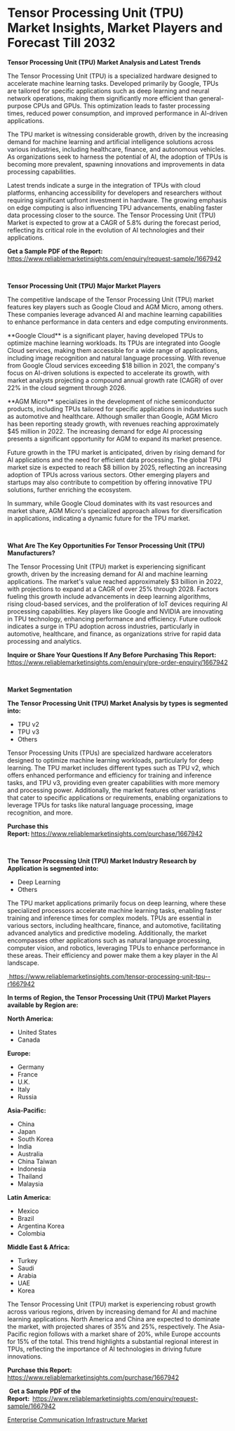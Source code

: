 <p><h1>Tensor Processing Unit (TPU) Market Insights, Market Players and Forecast Till 2032</h1></p><p><strong>Tensor Processing Unit (TPU) Market Analysis and Latest Trends</strong></p>
<p><p>The Tensor Processing Unit (TPU) is a specialized hardware designed to accelerate machine learning tasks. Developed primarily by Google, TPUs are tailored for specific applications such as deep learning and neural network operations, making them significantly more efficient than general-purpose CPUs and GPUs. This optimization leads to faster processing times, reduced power consumption, and improved performance in AI-driven applications.</p><p>The TPU market is witnessing considerable growth, driven by the increasing demand for machine learning and artificial intelligence solutions across various industries, including healthcare, finance, and autonomous vehicles. As organizations seek to harness the potential of AI, the adoption of TPUs is becoming more prevalent, spawning innovations and improvements in data processing capabilities.</p><p>Latest trends indicate a surge in the integration of TPUs with cloud platforms, enhancing accessibility for developers and researchers without requiring significant upfront investment in hardware. The growing emphasis on edge computing is also influencing TPU advancements, enabling faster data processing closer to the source. The Tensor Processing Unit (TPU) Market is expected to grow at a CAGR of 5.8% during the forecast period, reflecting its critical role in the evolution of AI technologies and their applications.</p></p>
<p><strong>Get a Sample PDF of the Report:&nbsp;</strong> <a href="https://www.reliablemarketinsights.com/enquiry/request-sample/1667942?utm_campaign=2182&utm_medium=2&utm_source=Github&utm_content=ia&utm_term=15022025&utm_id=tensor-processing-unit-tpu">https://www.reliablemarketinsights.com/enquiry/request-sample/1667942</a></p>
<p>&nbsp;</p>
<p><strong>Tensor Processing Unit (TPU) Major Market Players</strong></p>
<p><p>The competitive landscape of the Tensor Processing Unit (TPU) market features key players such as Google Cloud and AGM Micro, among others. These companies leverage advanced AI and machine learning capabilities to enhance performance in data centers and edge computing environments.</p><p>**Google Cloud** is a significant player, having developed TPUs to optimize machine learning workloads. Its TPUs are integrated into Google Cloud services, making them accessible for a wide range of applications, including image recognition and natural language processing. With revenue from Google Cloud services exceeding $18 billion in 2021, the company's focus on AI-driven solutions is expected to accelerate its growth, with market analysts projecting a compound annual growth rate (CAGR) of over 22% in the cloud segment through 2026.</p><p>**AGM Micro** specializes in the development of niche semiconductor products, including TPUs tailored for specific applications in industries such as automotive and healthcare. Although smaller than Google, AGM Micro has been reporting steady growth, with revenues reaching approximately $45 million in 2022. The increasing demand for edge AI processing presents a significant opportunity for AGM to expand its market presence.</p><p>Future growth in the TPU market is anticipated, driven by rising demand for AI applications and the need for efficient data processing. The global TPU market size is expected to reach $8 billion by 2025, reflecting an increasing adoption of TPUs across various sectors. Other emerging players and startups may also contribute to competition by offering innovative TPU solutions, further enriching the ecosystem.</p><p>In summary, while Google Cloud dominates with its vast resources and market share, AGM Micro's specialized approach allows for diversification in applications, indicating a dynamic future for the TPU market.</p></p>
<p>&nbsp;</p>
<p><strong>What Are The Key Opportunities For Tensor Processing Unit (TPU) Manufacturers?</strong></p>
<p><p>The Tensor Processing Unit (TPU) market is experiencing significant growth, driven by the increasing demand for AI and machine learning applications. The market's value reached approximately $3 billion in 2022, with projections to expand at a CAGR of over 25% through 2028. Factors fueling this growth include advancements in deep learning algorithms, rising cloud-based services, and the proliferation of IoT devices requiring AI processing capabilities. Key players like Google and NVIDIA are innovating in TPU technology, enhancing performance and efficiency. Future outlook indicates a surge in TPU adoption across industries, particularly in automotive, healthcare, and finance, as organizations strive for rapid data processing and analytics.</p></p>
<p><strong>Inquire or Share Your Questions If Any Before Purchasing This Report:</strong> <a href="https://www.reliablemarketinsights.com/enquiry/pre-order-enquiry/1667942?utm_campaign=2182&utm_medium=2&utm_source=Github&utm_content=ia&utm_term=15022025&utm_id=tensor-processing-unit-tpu">https://www.reliablemarketinsights.com/enquiry/pre-order-enquiry/1667942</a></p>
<p>&nbsp;</p>
<p><strong>Market Segmentation</strong></p>
<p><strong>The Tensor Processing Unit (TPU) Market Analysis by types is segmented into:</strong></p>
<p><ul><li>TPU v2</li><li>TPU v3</li><li>Others</li></ul></p>
<p><p>Tensor Processing Units (TPUs) are specialized hardware accelerators designed to optimize machine learning workloads, particularly for deep learning. The TPU market includes different types such as TPU v2, which offers enhanced performance and efficiency for training and inference tasks, and TPU v3, providing even greater capabilities with more memory and processing power. Additionally, the market features other variations that cater to specific applications or requirements, enabling organizations to leverage TPUs for tasks like natural language processing, image recognition, and more.</p></p>
<p><strong>Purchase this Report:&nbsp;</strong><a href="https://www.reliablemarketinsights.com/purchase/1667942?utm_campaign=2182&utm_medium=2&utm_source=Github&utm_content=ia&utm_term=15022025&utm_id=tensor-processing-unit-tpu">https://www.reliablemarketinsights.com/purchase/1667942</a></p>
<p>&nbsp;</p>
<p><strong>The Tensor Processing Unit (TPU) Market Industry Research by Application is segmented into:</strong></p>
<p><ul><li>Deep Learning</li><li>Others</li></ul></p>
<p><p>The TPU market applications primarily focus on deep learning, where these specialized processors accelerate machine learning tasks, enabling faster training and inference times for complex models. TPUs are essential in various sectors, including healthcare, finance, and automotive, facilitating advanced analytics and predictive modeling. Additionally, the market encompasses other applications such as natural language processing, computer vision, and robotics, leveraging TPUs to enhance performance in these areas. Their efficiency and power make them a key player in the AI landscape.</p></p>
<p><a href="https://www.reliablemarketinsights.com/tensor-processing-unit-tpu--r1667942?utm_campaign=2182&utm_medium=2&utm_source=Github&utm_content=ia&utm_term=15022025&utm_id=tensor-processing-unit-tpu">&nbsp;https://www.reliablemarketinsights.com/tensor-processing-unit-tpu--r1667942</a></p>
<p><strong>In terms of Region, the Tensor Processing Unit (TPU) Market Players available by Region are:</strong></p>
<p>
    <p> <strong> North America: </strong>
        <ul>
            <li>United States</li>
            <li>Canada</li>
        </ul>
        </p> 
    <p> <strong> Europe: </strong>
        <ul>
            <li>Germany</li>
            <li>France</li>
            <li>U.K.</li>
            <li>Italy</li>
            <li>Russia</li>
        </ul>
        </p> 
    <p> <strong> Asia-Pacific: </strong>
        <ul>
            <li>China</li>
            <li>Japan</li>
            <li>South Korea</li>
            <li>India</li>
            <li>Australia</li>
            <li>China Taiwan</li>
            <li>Indonesia</li>
            <li>Thailand</li>
            <li>Malaysia</li>
        </ul>
        </p> 
    <p> <strong> Latin America: </strong>
        <ul>
            <li>Mexico</li>
            <li>Brazil</li>
            <li>Argentina Korea</li>
            <li>Colombia</li>
        </ul>
        </p> 
    <p> <strong> Middle East & Africa: </strong>
        <ul>
            <li>Turkey</li>
            <li>Saudi</li>
            <li>Arabia</li>
            <li>UAE</li>
            <li>Korea</li>
        </ul>
    </p>
    </p>
<p><p>The Tensor Processing Unit (TPU) market is experiencing robust growth across various regions, driven by increasing demand for AI and machine learning applications. North America and China are expected to dominate the market, with projected shares of 35% and 25%, respectively. The Asia-Pacific region follows with a market share of 20%, while Europe accounts for 15% of the total. This trend highlights a substantial regional interest in TPUs, reflecting the importance of AI technologies in driving future innovations.</p></p>
<p><strong>Purchase this Report: </strong><a href="https://www.reliablemarketinsights.com/purchase/1667942?utm_campaign=2182&utm_medium=2&utm_source=Github&utm_content=ia&utm_term=15022025&utm_id=tensor-processing-unit-tpu">https://www.reliablemarketinsights.com/purchase/1667942</a></p>
<p>&nbsp;<strong>Get a Sample PDF of the Report:&nbsp;&nbsp;</strong><a href="https://www.reliablemarketinsights.com/enquiry/request-sample/1667942?utm_campaign=2182&utm_medium=2&utm_source=Github&utm_content=ia&utm_term=15022025&utm_id=tensor-processing-unit-tpu">https://www.reliablemarketinsights.com/enquiry/request-sample/1667942</a></p>
<p><strong></strong></p>
<p><p><a href="https://github.com/tambraunrue691969/Market-Research-Report-List-1/blob/main/enterprise-communication-infrastructure-market.md?utm_campaign=2182&utm_medium=2&utm_source=Github&utm_content=ia&utm_term=15022025&utm_id=tensor-processing-unit-tpu">Enterprise Communication Infrastructure Market</a></p></p>